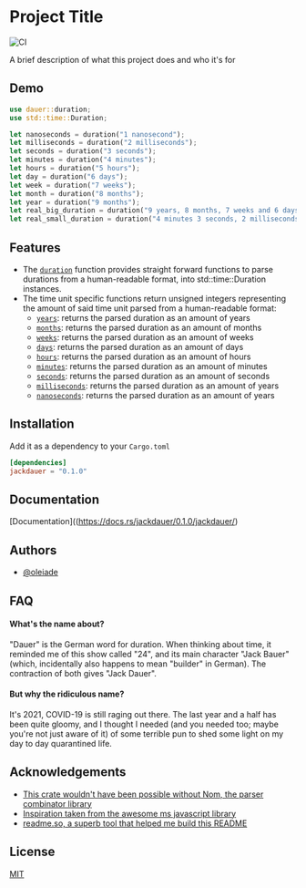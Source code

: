 # Project Title

![CI](https://github.com/oleiade/jackdauer/actions/workflows/main.yml/badge.svg)

A brief description of what this project does and who it's for

## Demo

```rust
use dauer::duration;
use std::time::Duration;

let nanoseconds = duration("1 nanosecond");
let milliseconds = duration("2 milliseconds");
let seconds = duration("3 seconds");
let minutes = duration("4 minutes");
let hours = duration("5 hours");
let day = duration("6 days");
let week = duration("7 weeks");
let month = duration("8 months");
let year = duration("9 months");
let real_big_duration = duration("9 years, 8 months, 7 weeks and 6 days");
let real_small_duration = duration("4 minutes 3 seconds, 2 milliseconds and 1 nanosecond");
```

## Features

- The [`duration`](https://docs.rs/jackdauer/0.1.0/jackdauer/fn.duration.html) function provides straight forward functions to parse durations from a human-readable format, into std::time::Duration instances.
- The time unit specific functions return unsigned integers representing the amount of said time unit parsed from a human-readable format:
  - [`years`](fn.years.html): returns the parsed duration as an amount of years
  - [`months`](fn.months.html): returns the parsed duration as an amount of months
  - [`weeks`](fn.weeks.html): returns the parsed duration as an amount of weeks
  - [`days`](fn.days.html): returns the parsed duration as an amount of days
  - [`hours`](fn.hours.html): returns the parsed duration as an amount of hours
  - [`minutes`](fn.minutes.html): returns the parsed duration as an amount of minutes
  - [`seconds`](fn.seconds.html): returns the parsed duration as an amount of seconds
  - [`milliseconds`](fn.milliseconds.html): returns the parsed duration as an amount of years
  - [`nanoseconds`](fn.nanoseconds.html): returns the parsed duration as an amount of years

## Installation

Add it as a dependency to your `Cargo.toml`

```toml
[dependencies]
jackdauer = "0.1.0"
```

## Documentation

[Documentation]((https://docs.rs/jackdauer/0.1.0/jackdauer/)

## Authors

- [@oleiade](https://www.github.com/oleiade)

## FAQ

#### What's the name about?

"Dauer" is the German word for duration. When thinking about time, it reminded me of this show called "24", and its main character "Jack Bauer" (which, incidentally also happens to mean "builder" in German). The contraction of both gives "Jack Dauer".

#### But why the ridiculous name?

It's 2021, COVID-19 is still raging out there. The last year and a half has been quite gloomy, and I thought I needed (and you needed too; maybe you're not just aware of it) of some terrible pun to shed some light on my day to day quarantined life.

## Acknowledgements

- [This crate wouldn't have been possible without Nom, the parser combinator library](https://github.com/Geal/nom)
- [Inspiration taken from the awesome ms javascript library](https://github.com/vercel/ms#readme)
- [readme.so, a superb tool that helped me build this README](https://readme.so)

## License

[MIT](https://choosealicense.com/licenses/mit/)
